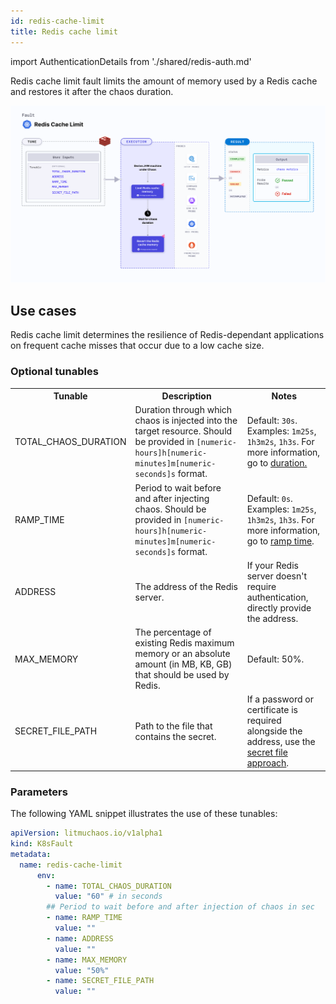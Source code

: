 ```yaml
---
id: redis-cache-limit
title: Redis cache limit
---
```


import AuthenticationDetails from './shared/redis-auth.md'

Redis cache limit fault limits the amount of memory used by a Redis cache and restores it after the chaos duration.

![Pod Redis cache limit](./static/images/pod-redis-cache-limit.png)

## Use cases
Redis cache limit determines the resilience of Redis-dependant applications on frequent cache misses that occur due to a low cache size.

<AuthenticationDetails />

### Optional tunables

<table>
  <tr>
    <th> Tunable </th>
    <th> Description </th>
    <th> Notes </th>
  </tr>
  <tr>
    <td> TOTAL_CHAOS_DURATION </td>
    <td> Duration through which chaos is injected into the target resource. Should be provided in <code>[numeric-hours]h[numeric-minutes]m[numeric-seconds]s</code> format. </td>
    <td> Default: <code>30s</code>. Examples: <code>1m25s</code>, <code>1h3m2s</code>, <code>1h3s</code>. For more information, go to <a href="/docs/chaos-engineering/use-harness-ce/chaos-faults/common-tunables-for-all-faults#duration-of-the-chaos">duration.</a></td>
  </tr>
  <tr>
    <td> RAMP_TIME </td>
    <td> Period to wait before and after injecting chaos. Should be provided in <code>[numeric-hours]h[numeric-minutes]m[numeric-seconds]s</code> format. </td>
    <td> Default: <code>0s</code>. Examples: <code>1m25s</code>, <code>1h3m2s</code>, <code>1h3s</code>. For more information, go to <a href="/docs/chaos-engineering/use-harness-ce/chaos-faults/common-tunables-for-all-faults#ramp-time">ramp time</a>. </td>
  </tr>
  <tr>
    <td> ADDRESS </td>
    <td> The address of the Redis server. </td>
    <td> If your Redis server doesn't require authentication, directly provide the address. </td>
  </tr>
  <tr>
    <td> MAX_MEMORY </td>
    <td> The percentage of existing Redis maximum memory or an absolute amount (in MB, KB, GB) that should be used by Redis.</td>
    <td> Default: 50%. </td>
  </tr>
  <tr>
    <td> SECRET_FILE_PATH </td>
    <td> Path to the file that contains the secret. </td>
    <td> If a password or certificate is required alongside the address, use the <a href="#redis-authentication">secret file approach</a>. </td>
  </tr>
</table>

### Parameters

The following YAML snippet illustrates the use of these tunables:

[embedmd]:# (./static/manifests/pod-redis-cache-limit/params.yaml yaml)
```yaml
apiVersion: litmuchaos.io/v1alpha1
kind: K8sFault
metadata:
  name: redis-cache-limit
      env:
        - name: TOTAL_CHAOS_DURATION
          value: "60" # in seconds
        ## Period to wait before and after injection of chaos in sec
        - name: RAMP_TIME
          value: ""
        - name: ADDRESS
          value: ""
        - name: MAX_MEMORY
          value: "50%"
        - name: SECRET_FILE_PATH
          value: ""
```

